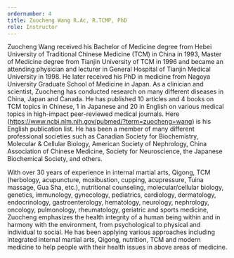 ```yaml
---
ordernumber: 4
title: Zuocheng Wang R.Ac, R.TCMP, PhD
role: Instructor
---
```

Zuocheng Wang received his Bachelor of Medicine degree from Hebei University of Traditional Chinese Medicine (TCM) in China in 1993, Master of Medicine degree from Tianjin University of TCM in 1996 and became an attending physician and lecturer in General Hospital of Tianjin Medical University in 1998. He later received his PhD in medicine from Nagoya University Graduate School of Medicine in Japan. As a clinician and scientist, Zuocheng has conducted research on many different diseases in China, Japan and Canada. He has published 10 articles and 4 books on TCM topics in Chinese, 1 in Japanese and 20 in English on various medical topics in high-impact peer-reviewed medical journals. Here (https://www.ncbi.nlm.nih.gov/pubmed/?term=zuocheng+wang) is his English publication list. He has been a member of many different professional societies such as Canadian Society for Biochemistry, Molecular & Cellular Biology, American Society of Nephrology, China Association of Chinese Medicine, Society for Neuroscience, the Japanese Biochemical Society, and others.

​With over 30 years of experience in internal martial arts, Qigong, TCM (herbology, acupuncture, moxibustion, cupping, acupressure, Tuina massage, Gua Sha, etc.), nutritional counseling, molecular/cellular biology, genetics, immunology, gynecology, pediatrics, cardiology, dermatology, endocrinology, gastroenterology, hematology, neurology, nephrology, oncology, pulmonology, rheumatology, geriatric and sports medicine, Zuocheng emphasizes the health integrity of a human being within and in harmony with the environment, from psychological to physical and individual to social. He has been applying various approaches including integrated internal martial arts, Qigong, nutrition, TCM and modern medicine to help people with their health issues in above areas of medicine.